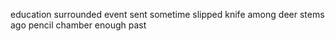 education surrounded event sent sometime slipped knife among deer stems ago pencil chamber enough past